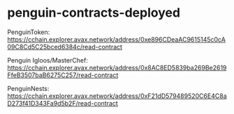 # penguin-contracts-deployed


PenguinToken:
https://cchain.explorer.avax.network/address/0xe896CDeaAC9615145c0cA09C8Cd5C25bced6384c/read-contract



Penguin Igloos/MasterChef:
https://cchain.explorer.avax.network/address/0x8AC8ED5839ba269Be2619FfeB3507baB6275C257/read-contract



PenguinNests:
https://cchain.explorer.avax.network/address/0xF21dD579489520C6E4C8aD273f41D343Fa9d5b2F/read-contract

